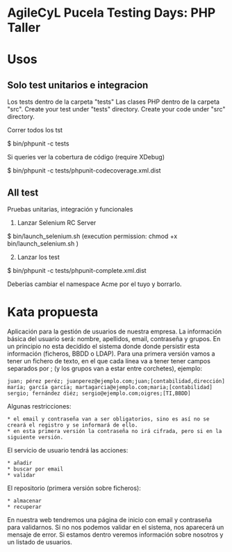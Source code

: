 AgileCyL Pucela Testing Days: PHP Taller
=========================================================

Usos
=====

Solo test unitarios e integracion
---------------------------------

Los tests dentro de la carpeta "tests"
Las clases PHP dentro de la carpeta "src".
Create your test under "tests" directory.
Create your code under "src" directory.

Correr todos los tst

$ bin/phpunit -c tests

Si queries ver la cobertura de código (require XDebug)

$ bin/phpunit -c tests/phpunit-codecoverage.xml.dist


All test
--------

Pruebas unitarias, integración y funcionales

1) Lanzar Selenium RC Server 

$ bin/launch_selenium.sh (execution permission: chmod +x bin/launch_selenium.sh )

2) Lanzar los test 

$ bin/phpunit -c tests/phpunit-complete.xml.dist

Deberías cambiar el namespace Acme por el tuyo y borrarlo.

Kata propuesta
==============

Aplicación para la gestión de usuarios de nuestra empresa. La información básica del usuario será: nombre, apellidos, email, contraseña y grupos.
En un principio no esta decidido el sistema donde donde persistir esta información (ficheros, BBDD o LDAP).
Para una primera versión vamos a tener un fichero de texto, en el que cada línea va a tener tener campos separados por ; (y los grupos van a estar entre corchetes), ejemplo:

    juan; pérez peréz; juanperez@ejemplo.com;juan;[contabilidad,dirección]
    maría; garcía garcía; martagarcia@ejemplo.com;maria;[contabilidad]
    sergio; fernández diéz; sergio@ejemplo.com;oigres;[TI,BBDD]

Algunas restricciones:

    * el email y contraseña van a ser obligatorios, sino es así no se creará el registro y se informará de ello.
    * en esta primera versión la contraseña no irá cifrada, pero si en la siguiente versión.

El servicio de usuario tendrá las acciones:

    * añadir
    * buscar por email
    * validar

El repositorio (primera versión sobre ficheros):
    
    * almacenar
    * recuperar

En nuestra web tendremos una página de inicio con email y contraseña para validarnos. 
Si no nos podemos validar en el sistema, nos aparecerá un mensaje de error. Si estamos dentro veremos información sobre nosotros y un listado de usuarios.

